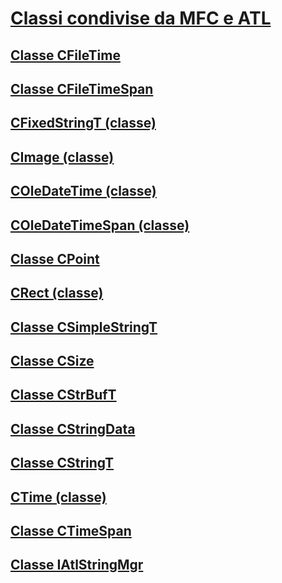 # <a name="classes-shared-by-mfc-and-atlclasses-shared-by-mfc-and-atlmd"></a>[Classi condivise da MFC e ATL](classes-shared-by-mfc-and-atl.md)
## <a name="cfiletime-classcfiletime-classmd"></a>[Classe CFileTime](cfiletime-class.md)
## <a name="cfiletimespan-classcfiletimespan-classmd"></a>[Classe CFileTimeSpan](cfiletimespan-class.md)
## <a name="cfixedstringt-classcfixedstringt-classmd"></a>[CFixedStringT (classe)](cfixedstringt-class.md)
## <a name="cimage-classcimage-classmd"></a>[CImage (classe)](cimage-class.md)
## <a name="coledatetime-classcoledatetime-classmd"></a>[COleDateTime (classe)](coledatetime-class.md)
## <a name="coledatetimespan-classcoledatetimespan-classmd"></a>[COleDateTimeSpan (classe)](coledatetimespan-class.md)
## <a name="cpoint-classcpoint-classmd"></a>[Classe CPoint](cpoint-class.md)
## <a name="crect-classcrect-classmd"></a>[CRect (classe)](crect-class.md)
## <a name="csimplestringt-classcsimplestringt-classmd"></a>[Classe CSimpleStringT](csimplestringt-class.md)
## <a name="csize-classcsize-classmd"></a>[Classe CSize](csize-class.md)
## <a name="cstrbuft-classcstrbuft-classmd"></a>[Classe CStrBufT](cstrbuft-class.md)
## <a name="cstringdata-classcstringdata-classmd"></a>[Classe CStringData](cstringdata-class.md)
## <a name="cstringt-classcstringt-classmd"></a>[Classe CStringT](cstringt-class.md)
## <a name="ctime-classctime-classmd"></a>[CTime (classe)](ctime-class.md)
## <a name="ctimespan-classctimespan-classmd"></a>[Classe CTimeSpan](ctimespan-class.md)
## <a name="iatlstringmgr-classiatlstringmgr-classmd"></a>[Classe IAtlStringMgr](iatlstringmgr-class.md)
